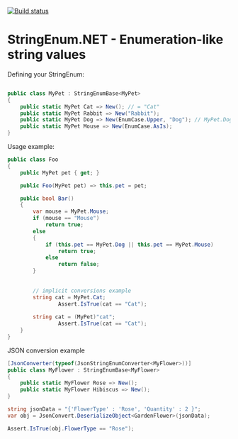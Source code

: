 [![Build status](https://ci.appveyor.com/api/projects/status/dkm6x44rnqwsrbly?svg=true)](https://ci.appveyor.com/project/feeleen/stringenum-net)

# StringEnum.NET - Enumeration-like string values

Defining your StringEnum:

```cs

public class MyPet : StringEnumBase<MyPet>
{
	public static MyPet Cat => New(); // = "Cat"
	public static MyPet Rabbit => New("Rabbit");
	public static MyPet Dog => New(EnumCase.Upper, "Dog"); // MyPet.Dog.ToString() -> "DOG"
	public static MyPet Mouse => New(EnumCase.AsIs);
}

```

Usage example:

```cs
public class Foo
{
	public MyPet pet { get; }

	public Foo(MyPet pet) => this.pet = pet;

	public bool Bar()
	{
		var mouse = MyPet.Mouse;
		if (mouse == "Mouse")
			return true;
		else
		{
			if (this.pet == MyPet.Dog || this.pet == MyPet.Mouse)
				return true;
			else
				return false;
		}
		
		
		// implicit conversions example
		string cat = MyPet.Cat;
            	Assert.IsTrue(cat == "Cat");
		
		string cat = (MyPet)"cat";
            	Assert.IsTrue(cat == "Cat");
	}
}
```

JSON conversion example

```cs
[JsonConverter(typeof(JsonStringEnumConverter<MyFlower>))]
public class MyFlower : StringEnumBase<MyFlower>
{
    public static MyFlower Rose => New();
    public static MyFlower Hibiscus => New();
}

string jsonData = "{'FlowerType' : 'Rose', 'Quantity' : 2 }";
var obj = JsonConvert.DeserializeObject<GardenFlower>(jsonData);

Assert.IsTrue(obj.FlowerType == "Rose");

```
